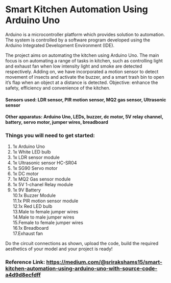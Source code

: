 # Smart Kitchen Automation Using Arduino Uno

Arduino is a microcontroller platform which provides solution to automation. The system is controlled by a software program developed using the Arduino Integrated Development Environment (IDE). 

The project aims on automating the kitchen using Arduino Uno. The main focus is on automating a range of tasks in kitchen, such as controlling light and exhaust fan when low intensity light and smoke are detected respectively. Adding on, we have incorporated a motion sensor to detect movement of insects and activate the buzzer, and a smart trash bin to open it’s flap when an object at a distance is detected.
Objective: enhance the safety, efficiency and convenience of the kitchen.
#### Sensors used: LDR sensor, PIR motion sensor, MQ2 gas sensor, Ultrasonic sensor
#### Other apparatus: Arduino Uno, LEDs, buzzer, dc motor, 5V relay channel, battery, servo motor, jumper wires, breadboard

### Things you will need to get started:
1. 1x Arduino Uno
2. 1x White LED bulb
3. 1x LDR sensor module
4. 1x Ultrasonic sensor HC-SR04
5. 1x SG90 Servo motor
6. 1x DC motor
7. 1x MQ2 Gas sensor module
8. 1x 5V 1-chanel Relay module
9. 1x 9V Battery </br>
10.1x Buzzer Module </br>
11.1x PIR motion sensor module </br>
12.1x Red LED bulb </br>
13.Male to female jumper wires </br>
14.Male to male jumper wires </br>
15.Female to female jumper wires </br>
16.1x Breadboard </br>
17.Exhaust fan </br>

Do the circuit connections as shown, upload the code, build the required aesthetics of your model and your project is ready!
### Reference Link: https://medium.com/@srirakshams15/smart-kitchen-automation-using-arduino-uno-with-source-code-a4d9d8ecfdff

